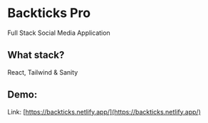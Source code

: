 # Backticks Pro

Full Stack Social Media Application

## What stack?

React, Tailwind & Sanity

## Demo:

Link: [https://backticks.netlify.app/](https://backticks.netlify.app/)
